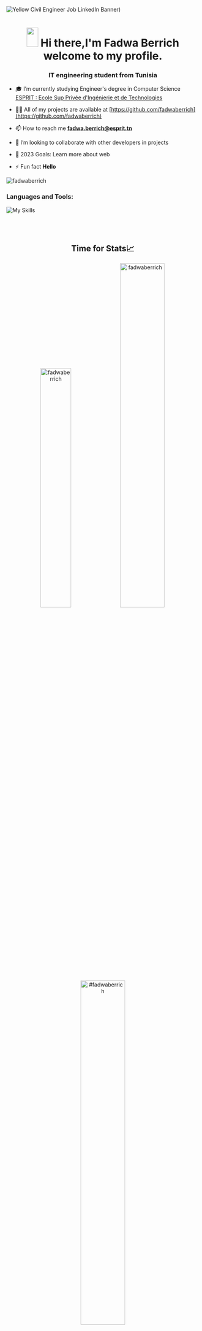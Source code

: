 ![Yellow Civil Engineer Job LinkedIn Banner](https://i.postimg.cc/K8PQ6yHW/fadwa.png))
<h1 align="center">
 <img src="https://i.postimg.cc/K8PQ6yHW/fadwa.png" width="30px" height="50px">
   <strong> Hi there,I'm Fadwa Berrich welcome to my profile.</strong> 
</h1>

<h3 align="center">IT engineering student from Tunisia</h3>


- 🎓 I’m currently studying Engineer's degree in Computer Science [ESPRIT : Ecole Sup Privée d'Ingénierie et de Technologies](https://esprit.tn/)

- 👨‍💻 All of my projects are available at [https://github.com/fadwaberrich](https://github.com/fadwaberrich)

- 📫 How to reach me **fadwa.berrich@esprit.tn**

- 👯 I’m looking to collaborate with other developers in projects

- 🥅 2023 Goals: Learn more about web

- ⚡ Fun fact **Hello**
<p align="left"> <img src="https://komarev.com/ghpvc/?username=fadwaberrich&label=Profile%20views&color=0e75b6&style=flat" alt="fadwaberrich" /> </p>

<h3 align="left">Languages and Tools:</h3>

![My Skills](https://skillicons.dev/icons?i=html,css,sass,bootstrap,js,ts,py,java,php,jquery,r,nodejs,eclipse,angular,spring,maven,react,vscode,c,cpp,symfony,dotnet,mongodb,mysql,graphql,qt,linux,git,github,ps)

<br />
<br />
 </p>


<div align="center">
 
 <h2>Time for Stats📈</h2>

<img width="40%" src="https://github-readme-stats.vercel.app/api/top-langs?username=fadwaberrich&show_icons=true&theme=highcontrast&title_color=ff8000&text_color=ffffff&bg_color=6a6a6a&locale=en&layout=compact&hide_border=true" alt="fadwaberrich" /> 
<img width="48%" src="https://github-readme-stats.vercel.app/api?username=fadwaberrich&show_icons=true&theme=highcontrast&title_color=ff8000&text_color=ffffff&bg_color=6a6a6a&locale=en&hide_border=true" alt="fadwaberrich" />
<br/>
<img width="48%" src="https://github-readme-streak-stats.herokuapp.com/?user=fadwaberrich&theme=highcontrast&hide_border=true" alt="#fadwaberrich" />
 </div>
    </td>
    



